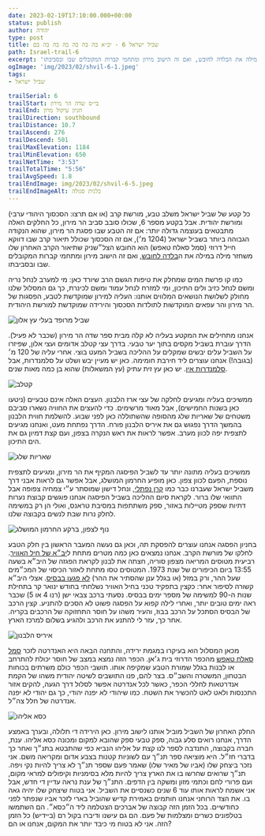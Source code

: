 ```yaml
---
date: 2023-02-19T17:10:00.000+00:00
status: publish
author: יהודה
type: post
title: שביל ישראל 6 - יב״א בה בה בה בה בה בה בם
path: Israel-trail-6
excerpt: 'כל קטע של שביל ישראל משלב טבע, מורשת קרב (או אם תרצו: הסכסוך היהודי ערבי) ומורשת יהודית. אבל בקטע מספר 6, שכולו סובב סביב הר מירון, כל החלקים האלה מתבטאים בעוצמה גדולה יותר: אם זה הטבע שבו פסגת הר מירון, שהוא הנקודה הגבוהה ביותר בשביל ישראל (1204 מ׳), אם זה הסכסוך שכולל תיאור קרב שבו דווקא חייל דרוזי (סמל סאלח טאפש) הוא החובש הצל״שניק שתיאור הקרב האחרון שלו משחזר מילה במילה את הבלדה לחובש, ואם זה הישוב מירון ומתחמי קברות המקובלים שבו ובסביבתו.'
ogImage: 'img/2023/02/shvil-6-1.jpeg'
tags:
- שביל ישראל

trailSerial: 6
trailStart: בי״ס שדה הר מירון
trailEnd: חניון עיקול מרון
trailDirection: southbound
trailDistance: 10.7
trailAscend: 276
trailDescend: 501
trailMaxElevation: 1184
trailMinElevation: 650
trailNetTime: "3:53"
trailTotalTime: "5:56"
trailAvgSpeed: 1.8
trailEndImage: img/2023/02/shvil-6-5.jpeg
trailEndImageAlt: כלנית סגולה
---
```

כל קטע של שביל ישראל משלב טבע, מורשת קרב (או אם תרצו: הסכסוך היהודי ערבי) ומורשת יהודית. אבל בקטע מספר 6, שכולו סובב סביב הר מירון, כל החלקים האלה מתבטאים בעוצמה גדולה יותר: אם זה הטבע שבו פסגת הר מירון, שהוא הנקודה הגבוהה ביותר בשביל ישראל (1204 מ׳), אם זה הסכסוך שכולל תיאור קרב שבו דווקא חייל דרוזי (סמל סאלח טאפש) הוא החובש הצל״שניק שתיאור הקרב האחרון שלו משחזר מילה במילה את ה[בלדה לחובש](https://benyehuda.org/read/12413), ואם זה הישוב מירון ומתחמי קברות המקובלים שבו ובסביבתו.  

כמו קו פרשת המים שמחלק את טיפות הגשם הרב שיורד כאן: מי למערב לנחל נריה ומשם לנחל כזיב ולים התיכון, ומי למזרח לנחל עמוד ומשם לכינרת, כך גם המסלול שלנו מחולק לשלושת הנושאים המלווים אותנו: העליה למירון שמוקדשת לטבע, הפסגות של הר מירון והר עפאים המוקדשות לתולדות הסכסוך והירידה שמוקדשת למורשת היהודית. 

![שביל מרופד בעלי עץ אלון](/img/2023/02/shvil-6-1.jpeg "שביל מרופד בעלי עץ אלון")

אנחנו מתחילים את המקטע בעליה לא קלה מבית ספר שדה הר מירון (שכבר לא פעיל). הדרך עוברת בשביל מקסים בתוך יער טבעי. בדרך עצי קטלב אדומים ועצי אלון, שפיזרו על השביל עלים יבשים שמקלים על ההליכה בשביל המעט בוצי. אחרי עליה של 120 מ׳ (בגובה!) אנחנו עוצרים ליד חירבת חומימה. כאן יש מעיין יבש ושלט על סלמנדרות, אבל [סלמנדרות אין](https://www.teva.org.il/citizen-science/3056). יש כאן עץ זית עתיק (עץ המשאלות) שהוא בן כמה מאות שנים. 

![קטלב](/img/2023/02/shvil-6-6.jpeg "קטלב")

ממשיכים בעליה ומגיעים לחלקה של עצי ארז הלבנון. העצים האלה אינם טבעיים (ניטעו כאן בשנות החמישים), אבל מאוד מרשימים. כדי להעצים את החוויה נשארו סביבם משטחים של שאריות שלג מהסופה שהשתוללה כאן לפני שבוע. להשלמת חווית הלבנון בהמשך הדרך נפגוש גם את איריס הלבנון פורח. הדרך נפתחת מעט, ואנחנו מגיעים לתצפית יפה לכוון מערב. אפשר לראות את ראש הנקרה בצפון, ועם קצת דמיון גם את הים התיכון. 

![שאריות שלג](/img/2023/02/shvil-6-2.jpeg "שאריות שלג")

ממשיכים בעליה מתונה יותר עד לשביל הפיסגה המקיף את הר מירון, ומגיעים לתצפית נוספת, הפעם לכוון צפון. כאן מופיע החרמון המושלג, אבל אפשר גם לראות אבני דרך משביל ישראל שעברנו כבר כמו [קרן נפתלי](http://localhost:8080/blog/2022/12/Israel-trail-4/), ונחל דישון שמוסתר ע״י צמחיה צפופה אבל התוואי שלו ברור. לקראת סיום ההליכה בשביל הפיסגה אנחנו פוגשים קבוצת נערות דתיות שספק מטיילות באזור, ספק משתתפות במסיבת טראנס, ואולי הן רק במשימה לחלק נרות שבת לנשים בקבוצה שלנו. 

![נוף לצפון, ברקע החרמון המושלג](/img/2023/02/shvil-6-3.jpeg "נוף לצפון, ברקע החרמון המושלג")

בחניון הפסגה אנחנו עוצרים להפסקת תה, וכאן גם נעשה המעבר הראשון בין חלק הטבע לחלקו של מורשת הקרב. אנחנו נמצאים כאן כמה מטרים מתחת ל[יב״א של חיל האוויר](https://he.wikipedia.org/wiki/מערך_הבקרה_בחיל_האוויר_הישראלי). רביעית מטוסים המריאה מצפון סוריה, חצתה את לבנון לקראת הפגזה של היב״א בשעה 13:55 ביום הכיפורים של שנת 1973. המטוסים טסו מתחת לאזור הכיסוי של המכ״מים שעל ההר, ורק במזל (או בגלל ענן שהסתיר את ההר) [לא פגעו בבסיס](https://he.wikipedia.org/wiki/המתקפה_האווירית_הסורית_ביומה_הראשון_של_מלחמת_יום_הכיפורים#יעדי_המתקפה_הסורית). אצלי היב״א קשורה לסיפור אחר: כקצין בתפקיד טכני בחיל האוויר נשלחתי בחודש ינואר קר בתחילת שנות ה-90 למשימה של מספר ימים בבסיס. נסעתי ברכב צבאי ישן (רנו 4 או 5) שכבר ראה ימים טובים יותר, ואחרי לילה קפוא על הפסגה פשוט לא הסכים להתניע. קצין הרכב של הבסיס הסתכל על הרכב בבוז, והעיר משהו על חוסר התחזוקה של הרכבים בקריה. אחר כך, עזר לי להתנע את הרכב ולהגיע בשלום למרכז הארץ. 


![איריס הלבנון](/img/2023/02/shvil-6-4.jpeg "איריס הלבנון")

מכאן המסלול הוא בעיקרו במגמת ירידה, והתחנה הבאה היא האנדרטה לזכר [סמל סאלח טאפש](https://www.izkor.gov.il/סאלח%20טאפש/en_7fc14107dcd596439f83ea7f7a9eced4) מהכפר הדרוזי בית ג׳אן. הכפר הזה נמצא במצב של חוסר יכולת להתרחב או לבנות בגלל שמורת הטבע שמקיפה אותו. תושבי הכפר כולם משרתים בכוחות הבטחון, המשטרה והשב״ס. בצר להם, פנו התושבים לשיטה יהודית משהו של הקמת אנדרטאות לחללי הכפר, כאשר לכל אנדרטה אפשר לסלול דרך הגעה, להקים אזור התכנסות ולאט לאט להכשיר את השטח. כמו שיהודי לא יפנה יהודי, כך גם יהודי לא יפנה אנדרטה של חלל צה״ל.

![כסא אליהו](/img/2023/02/shvil-6-7.jpeg "כסא אליהו")

החלק האחרון של השביל מוביל אותנו לישוב מירון. כאן הירידה די תלולה, ובערך באמצע הדרך, אנחנו רואים סלע גבוה, ספק טבעי ספק שהובא למקום ומכונה כסא אליהו. ענת, חברה בקבוצה, התנדבה לספר לנו קצת על אליהו הנביא כפי שהתבטא בתנ״ך ואחר כך בדברי חז״ל. היא מוציאה ספר תנ״ך עם לשוניות קטנות בצבע אדום ומקריאה משם. אני נזכר ביצחק שלו (אביו של מאיר שלו) שאמר פעם שספר תנ״ך לא צריך להיות נקי ויפה. תנ״ך שרואים שחרשו בו את הארץ צריך להיות מלא בסימניות וקיפולים למראי מקום, ועם פרורי לחם וכתמי מזון ומשקה בין הדפים. התנ״ך של ענת נראה עדיין די חדש, אבל אני אשמח לראות אותו עוד 6 שנים כשנסיים את השביל. אני בטוח שיצחק שלו יהיה גאה בו. את הצד הרוחני אנחנו חותמים באמירת קדיש שהוביל בארי לזכר אביו שנפתר לפני כחודשיים. בכל הזמן הזה קבוצה של אברכים הצטלמה ליד ה״כסא״. הם השתמשו בטלפונים כשרים ומצלמות של פעם. הם גם עישנו ודיברו בקול רם (ביידיש) כל הזמן הזה. אני לא בטוח מי כיבד יותר את המקום, אנחנו או הם?